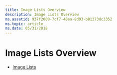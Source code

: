 ```yaml
---
title: Image Lists Overview
description: Image Lists Overview
ms.assetid: 937f2009-7cf7-40ea-8d93-b81373dc3352
ms.topic: article
ms.date: 05/31/2018
---
```


# Image Lists Overview

-   [Image Lists](image-lists.md)

 

 




